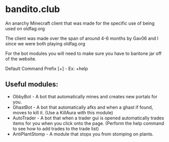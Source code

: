 # bandito.club
An anarchy Minecraft client that was made for the specific use of being used on oldfag.org

The client was made over the span of around 4-6 months by Gav06 and I since we were both playing oldfag.org

For the bot modules you will need to make sure you have to baritone jar off of the website.

Default Command Prefix [+] - Ex: +help

## Useful modules:
* ObbyBot - A bot that automatically mines and creates new portals for you.
* GhastBot - A bot that automatically afks and when a ghast if found, moves to kill it. (Use a KillAura with this module)
* AutoTrader - A bot that when a trader gui is opened automatically trades items for you when you click onto the page. (Perform the help command to see how to add trades to the trade list)
* AntiPlantStomp - A module that stops you from stomping on plants.
